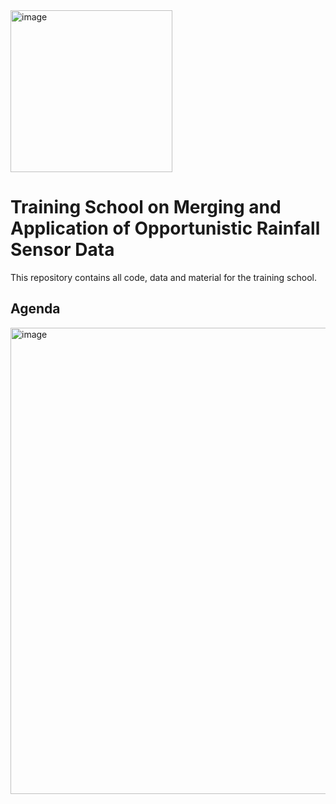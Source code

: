 <img width="259" alt="image" src="https://github.com/user-attachments/assets/89f5527f-7373-4209-9bd8-f9570f1bd4e9" />


# Training School on Merging and Application of Opportunistic Rainfall Sensor Data

This repository contains all code, data and material for the training school. 

## Agenda
<img width="746" alt="image" src="https://github.com/user-attachments/assets/6e894354-8f73-4a8f-9ccc-d83690170f88" />


